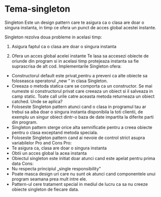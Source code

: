# Tema-singleton



Singleton
Este un design pattern care te asigura ca o clasa are doar o singura instanta, in timp ce ofera un punct de acces global acestei instante. 
 
Singleton rezolva doua probleme in acelasi timp: 
1. Asigura faptul ca o clasa are doar o singura instanta
 
2. Ofera un acces global acelei instante
Te lasa sa accesezi obiecte de oriunde din program si in acelasi timp protejeaza instanta sa fie suprascrisa de alt cod. 
Implementarile Singleton ofera:
-	Constructorul default este privat,pentru a preveni ca alte obiecte sa foloseasca operatorul „new ” in clasa Singleton.
-	Creeaza o metoda statica care se comporta ca un constructor. Se mai numeste si constructorul privat care creeaza un obiect si il salveaza in camp static. Toate call urile catre aceasta metoda returneaza un obiect catched.
Unde se aplica? 
-	Foloseste Singleton pattern atunci cand o clasa in programul tau ar trebui sa aiba doar o singura instanta disponibila la toti clientii, de exemplu un singur obiect dintr-o baza de date impartita la diferite parti din program.
-	Singleton pattern sterge orice alta semnificatie pentru a creea obiecte pentru o clasa exceptand metoda speciala. 
-	Foloseste Singleton pattern cand ai nevoie de control strict asupra variabilelor
Pro and Cons
Pro: 
-	Te asigura ca, clasa are doar o singura instanta
-	Obtii un acces global la acea instanta
-	Obiectul singleton este initiat doar atunci cand este apelat pentru prima data
Cons: 
-	Nu respecta principiul „single responsibility”
-	Poate masca design uri care nu sunt ok atunci cand componentele unui program seamana prea mult intre ele. 
-	Pattern-ul cere tratament special in mediul de lucru ca sa nu creeze obiecte singleton de fiecare data.

